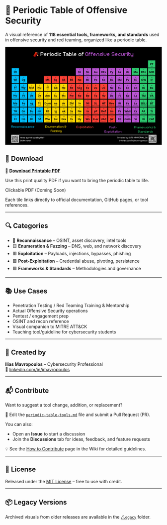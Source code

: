 # 🧨 Periodic Table of Offensive Security

A visual reference of **118 essential tools, frameworks, and standards** used in offensive security and red teaming, organized like a periodic table.

![Periodic Table of Offensive Security](./periodic_table_offsec.png)

## 📄 Download

🎯 **[Download Printable PDF](./periodic_table_offsec_print.pdf)**

Use this print quality PDF if you want to bring the periodic table to life.

Clickable PDF (Coming Soon)

Each tile links directly to official documentation, GitHub pages, or tool references.

---

## 🔍 Categories

- 🔷 **Reconnaissance** – OSINT, asset discovery, intel tools
- 🟨 **Enumeration & Fuzzing** – DNS, web, and network discovery
- 🟥 **Exploitation** – Payloads, injections, bypasses, phishing
- 🟪 **Post-Exploitation** – Credential abuse, pivoting, persistence
- 🟩 **Frameworks & Standards** – Methodologies and governance

---

## 📚 Use Cases

- Penetration Testing / Red Teaming Training & Mentorship
- Actual Offensive Security operations
- Pentest / engagement prep  
- OSINT and recon reference  
- Visual companion to MITRE ATT&CK  
- Teaching tool/guideline for cybersecurity students

---

## 🧠 Created by

**Ilias Mavropoulos** – Cybersecurity Professional  
🔗 [linkedin.com/in/imavropoulos](https://linkedin.com/in/imavropoulos)

---

## 📬 Contribute

Want to suggest a tool change, addition, or replacement?

📝 Edit the [`periodic-table-tools.md`](./periodic-table-tools.md) file and submit a Pull Request (PR).

You can also:
- Open an **Issue** to start a discussion
- Join the **Discussions** tab for ideas, feedback, and feature requests

💡 See the [How to Contribute](https://github.com/Straw-Hat-Hacks/periodic-table-offensive-security/wiki/How-to-Contribute) page in the Wiki for detailed guidelines.

---

## 📜 License

Released under the [MIT License](./LICENSE) – free to use with credit.

---

## 📦 Legacy Versions

Archived visuals from older releases are available in the [`/legacy`](./legacy) folder.

